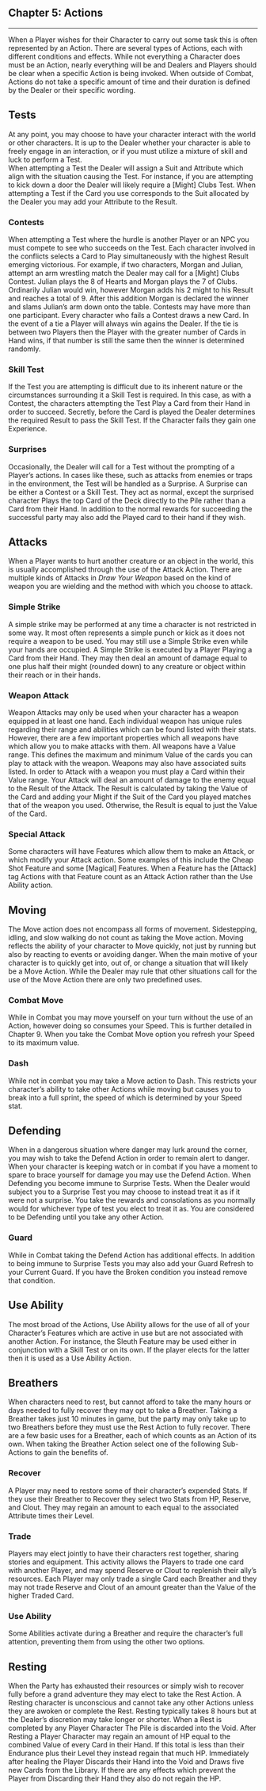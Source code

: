 ## Chapter 5: Actions
---

When a Player wishes for their Character to carry out some task this is often represented by an Action. There are several types of Actions, each with different conditions and effects. While not everything a Character does must be an Action, nearly everything will be and Dealers and Players should be clear when a specific Action is being invoked. When outside of Combat, Actions do not take a specific amount of time and their duration is defined by the Dealer or their specific wording.

## Tests
At any point, you may choose to have your character interact with the world or other characters. It is up to the Dealer whether your character is able to freely engage in an interaction, or if you must utilize a mixture of skill and luck to perform a Test.  
When attempting a Test the Dealer will assign a Suit and Attribute which align with the situation causing the Test. For instance, if you are attempting to kick down a door the Dealer will likely require a [Might] Clubs Test. When attempting a Test if the Card you use corresponds to the Suit allocated by the Dealer you may add your Attribute to the Result.
### Contests
When attempting a Test where the hurdle is another Player or an NPC you must compete to see who succeeds on the Test. Each character involved in the conflicts selects a Card to Play simultaneously with the highest Result emerging victorious. For example, if two characters, Morgan and Julian, attempt an arm wrestling match the Dealer may call for a [Might] Clubs Contest. Julian plays the 8 of Hearts and Morgan plays the 7 of Clubs. Ordinarily Julian would win, however Morgan adds his 2 might to his Result and reaches a total of 9. After this addition Morgan is declared the winner and slams Julian’s arm down onto the table. 
Contests may have more than one participant. Every character who fails a Contest draws a new Card.
In the event of a tie a Player will always win agains the Dealer. If the tie is between two Players then the Player with the greater number of Cards in Hand wins, if that number is still the same then the winner is determined randomly.

### Skill Test
If the Test you are attempting is difficult due to its inherent nature or the circumstances surrounding it a Skill Test is required. In this case, as with a Contest, the characters attempting the Test Play a Card from their Hand in order to succeed. Secretly, before the Card is played the Dealer determines the required Result to pass the Skill Test. If the Character fails they gain one Experience.

### Surprises
Occasionally, the Dealer will call for a Test without the prompting of a Player’s actions. In cases like these, such as attacks from enemies or traps in the environment, the Test will be handled as a Surprise. A Surprise can be either a Contest or a Skill Test. They act as normal, except the surprised character Plays the top Card of the Deck directly to the Pile rather than a Card from their Hand. In addition to the normal rewards for succeeding the successful party may also add the Played card to their hand if they wish.

## Attacks
When a Player wants to hurt another creature or an object in the world, this is usually accomplished through the use of the Attack Action. There are multiple kinds of Attacks in _Draw Your Weapon_ based on the kind of weapon you are wielding and the method with which you choose to attack.

### Simple Strike
A simple strike may be performed at any time a character is not restricted in some way. It most often represents a simple punch or kick as it does not require a weapon to be used. You may still use a Simple Strike even while your hands are occupied.
A Simple Strike is executed by a Player Playing a Card from their Hand. They may then deal an amount of damage equal to one plus half their might (rounded down) to any creature or object within their reach or in their hands.

### Weapon Attack
Weapon Attacks may only be used when your character has a weapon equipped in at least one hand. Each individual weapon has unique rules regarding their range and abilities which can be found listed with their stats. However, there are a few important properties which all weapons have which allow you to make attacks with them.
All weapons have a Value range. This defines the maximum and minimum Value of the cards you can play to attack with the weapon. Weapons may also have associated suits listed. In order to Attack with a weapon you must play a Card within their Value range. Your Attack will deal an amount of damage to the enemy equal to the Result of the Attack. The Result is calculated by taking the Value of the Card and adding your Might if the Suit of the Card you played matches that of the weapon you used. Otherwise, the Result is equal to just the Value of the Card.

### Special Attack
Some characters will have Features which allow them to make an Attack, or which modify your Attack action. Some examples of this include the Cheap Shot Feature and some [Magical] Features. When a Feature has the [Attack] tag Actions with that Feature count as an Attack Action rather than the Use Ability action.

## Moving
The Move action does not encompass all forms of movement. Sidestepping, idling, and slow walking do not count as taking the Move action. Moving reflects the ability of your character to Move quickly, not just by running but also by reacting to events or avoiding danger. When the main motive of your character is to quickly get into, out of, or change a situation that will likely be a Move Action. While the Dealer may rule that other situations call for the use of the Move Action there are only two predefined uses.

### Combat Move
While in Combat you may move yourself on your turn without the use of an Action, however doing so consumes your Speed. This is further detailed in Chapter 9. When you take the Combat Move option you refresh your Speed to its maximum value.

### Dash
While not in combat you may take a Move action to Dash. This restricts your character’s ability to take other Actions while moving but causes you to break into a full sprint, the speed of which is determined by your Speed stat.

## Defending
When in a dangerous situation where danger may lurk around the corner, you may wish to take the Defend Action in order to remain alert to danger. When your character is keeping watch or in combat if you have a moment to spare to brace yourself for damage you may use the Defend Action.
When Defending you become immune to Surprise Tests. When the Dealer would subject you to a Surprise Test you may choose to instead treat it as if it were not a surprise. You take the rewards and consolations as you normally would for whichever type of test you elect to treat it as. You are considered to be Defending until you take any other Action.

### Guard
While in Combat taking the Defend Action has additional effects. In addition to being immune to Surprise Tests you may also add your Guard Refresh to your Current Guard. If you have the Broken condition you instead remove that condition.

## Use Ability
The most broad of the Actions, Use Ability allows for the use of all of your Character’s Features which are active in use but are not associated with another Action. For instance, the Sleuth Feature may be used either in conjunction with a Skill Test or on its own. If the player elects for the latter then it is used as a Use Ability Action.


## Breathers
When characters need to rest, but cannot afford to take the many hours or days needed to fully recover they may opt to take a Breather. Taking a Breather takes just 10 minutes in game, but the party may only take up to two Breathers before they must use the Rest Action to fully recover. There are a few basic uses for a Breather, each of which counts as an Action of its own. When taking the Breather Action select one of the following Sub-Actions to gain the benefits of.

### Recover
A Player may need to restore some of their character’s expended Stats. If they use their Breather to Recover they select two Stats from HP, Reserve, and Clout. They may regain an amount to each equal to the associated Attribute times their Level.

### Trade
Players may elect jointly to have their characters rest together, sharing stories and equipment. This activity allows the Players to trade one card with another Player, and may spend Reserve or Clout to replenish their ally’s resources. Each Player may only trade a single Card each Breather and they may not trade Reserve and Clout of an amount greater than the Value of the higher Traded Card.



### Use Ability
Some Abilities activate during a Breather and require the character’s full attention, preventing them from using the other two options.

## Resting
When the Party has exhausted their resources or simply wish to recover fully before a grand adventure they may elect to take the Rest Action. A Resting character is unconscious and cannot take any other Actions unless they are awoken or complete the Rest. Resting typically takes 8 hours but at the Dealer’s discretion may take longer or shorter. When a Rest is completed by any Player Character The Pile is discarded into the Void. 
After Resting a Player Character may regain an amount of HP equal to the combined Value of every Card in their Hand. If this total is less than their Endurance plus their Level they instead regain that much HP. Immediately after healing the Player Discards their Hand into the Void and Draws five new Cards from the Library. If there are any effects which prevent the Player from Discarding their Hand they also do not regain the HP.

